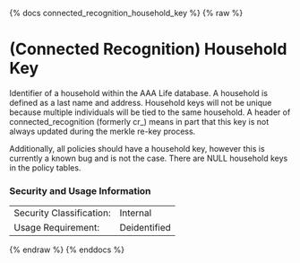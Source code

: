 {% docs connected_recognition_household_key %}
{% raw %}

<a name="connected_recognition_household_key"></a>
# (Connected Recognition) Household Key

Identifier of a household within the AAA Life database. A household is
defined as a last name and address. Household keys will not be unique 
because multiple individuals will be tied to the same household. A 
header of connected_recognition (formerly cr_) means in part that this 
key is not always updated during the merkle re-key process. 

Additionally, all policies should have a household key, however 
this is currently a known bug and is not the case. There are NULL
household keys in the policy tables.

### Security and Usage Information
|     |     |
| --- | --- |
| Security Classification: | Internal |
| Usage Requirement:       | Deidentified |

{% endraw %}
{% enddocs %}